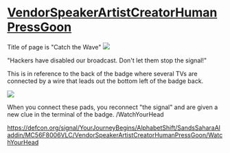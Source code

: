 # [VendorSpeakerArtistCreatorHumanPressGoon](https://defcon.org/signal/YourJourneyBegins/AlphabetShift/SandsSaharaAladdin/MC56F8006VLC/VendorSpeakerArtistCreatorHumanPressGoon/)
Title of page is "Catch the Wave" 
![](https://raw.githubusercontent.com/d1str0/dc29-badge/main/spoilers/wgn.png)

"Hackers have disabled our broadcast. Don't let them stop the signal!"

This is in reference to the back of the badge where several TVs are connected by a wire that leads out the bottom left of the badge back.

![](https://raw.githubusercontent.com/d1str0/dc29-badge/main/spoilers/image0.jpeg)

When you connect these pads, you reconnect "the signal" and are given a new clue in the terminal of the badge. /WatchYourHead

https://defcon.org/signal/YourJourneyBegins/AlphabetShift/SandsSaharaAladdin/MC56F8006VLC/VendorSpeakerArtistCreatorHumanPressGoon/WatchYourHead

